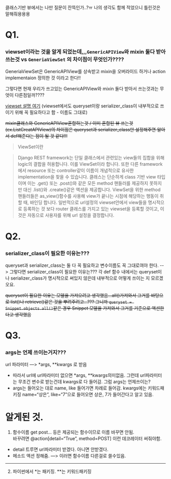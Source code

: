 클래스기반 뷰에서는 나만 질문이 잔뜩인가..?ㅠ 나의 생각도 함께 적었으니 틀린것은 말해줘용용용


# Q1.
### viewset이라는 것을 알게 되었는데,,,`GenericAPIView`와 mixin 둘다 받아 쓰는것 vs `GeneriaViewSet` 의 차이점이 무엇인가????

GeneriaViewSet은 GenericAPIView를 상속받고 mixin을 오버라이드 하거나 action implementaion 정의한 것 이라고 한다!!

그렇다면 현재 우리가 쓰고있는 GenericAPIView와 mixin 둘다 받아서 쓰는것과는 무엇이 다른점일까????

[viewset 설명 여기](https://brownbears.tistory.com/82)
(viewset에서도 queryset이랑 serializer_class이 내부적으로 쓰이기 위해 꼭 필요하다고 함 - 이름도 그대로)

~~mixin클래스와 GenericAPIView혼합하는것 / 이미 혼합된 뷰 쓰는것(ex.ListCreatAPIView)의 차이점은 
queryset과 serializer_class만 설정해주면 알아서 def해준다는 점이 될 것 같다!!!~~

>ViewSet이란

>Django REST framework는 단일 클래스에서 관련있는 view들의 집합을 위해 logic의 결합을 허용합니다. 이를 ViewSet이라 합니다. 
>또한 다른 framework에서 resource 또는 controller같이 이름이 개념적으로 유사한 implementation을 찾을 수 있습니다.
>클래스는 단순하게 class 기반 view 타입이며  이는 .get() 또는 .post()와 같은 모든 method 핸들러를 제공하지 못하지만 대신 .list()와 .create()같은 액션을 제공합니다.
>ViewSet을 위한 method 핸들러들은 as_view()함수를 사용해 view가 끝나는 시점에 해당하는 행동이 취할 때, 바인딩 합니다.
>일반적으로 url설정의 viewset안에서 view들을 명시적으로 등록하는 것 보다 router 클래스를 가지고 있는 viewset을 등록할 것이고, 이 것은 자동으로 사용자를 위해 url 설정을 결정합니다.


# Q2.
### serializer_class이 필요한 이유는???

queryset과 serializer_class는 둘 다 꼭 필요하고 변수이름도 꼭 그대로여야 한다. --> 그렇다면 serializer_class이 필요한 이유는???
각 def 함수 내에서는 queryset이나 serializer_class가 명시적으로 써있지 않은데 내부적으로 어떻게 쓰이는 지 모르겠오요.

~~queryset이 필요한 이유는 모델을 가져오려고 생각했음...all()가져와서 그거를 바탕으로 list()나 retrieve()같은 것을 뿌려주려고...??? 
그니까 `queryset = Snippet.objects.all()`같은 경우 Snippet 모델을 가져와서 그거를 기준으로 액션한다고 생각했음~~


# Q3.
### args는 언제 쓰이는거지???
url 파라미터 —> *args, **kwargs 로 받음
- 따라서 url에 url파라미터 없으면 *args, **kwargs의미없음.
그런데 url파라미터는 무조건 변수로 받는건데 kwargs로 다 들어감. 그럼 args는 언제쓰이는?
- args는 들어오는 대로 name, like 들어가면 차례로 들어감. kwargs에는 키워드패키징 name=“상은”, like=“7”으로 들어오면 상은, 7가 들어간다고 알고 있음. 


# 알게된 것.
1. 함수이름 get post… 등은 제공되는 함수이므로 이름 바꾸면 안됨.<br>바꾸려면 @action[detail=“True”, method=POST] 이런 데코레이터 써줘야함.
- detail 트루면 url파라미터 받겠다. 아니면 안받겠다. 
- 메소드 액션 정해줌. 
—> 이러면 함수이름 다른걸로 쓸수있음.

---
2. 파이썬에서 *는 패키징. **는 키워드패키징
